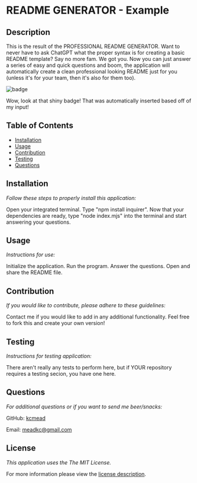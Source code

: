 # README GENERATOR - Example
  ## Description
  
  This is the result of the PROFESSIONAL README GENERATOR. Want to never have to ask ChatGPT what the proper syntax is for creating a basic README template?  Say no more fam.  We got you.  Now you can just answer a series of easy and quick questions and boom, the application will automatically create a clean professional looking README just for you (unless it's for your team, then it's also for them too).

  ![badge](https://img.shields.io/badge/license-MIT-brightorange)
  
  Wow, look at that shiny badge!  That was automatically inserted based off of my input!
  
  ## Table of Contents
* [Installation](#installation)
* [Usage](#usage)
* [Contribution](#contribution)
* [Testing](#testing)
* [Questions](#questions)
## Installation
    
  _Follow these steps to properly install this application:_

  Open your integrated terminal.  Type "npm install inquirer".  Now that your dependencies are ready, type "node index.mjs" into the terminal and start answering your questions.
## Usage

  _Instructions for use:_

  Initialize the application.  Run the program.  Answer the questions.  Open and share the README file.
## Contribution

  _If you would like to contribute, please adhere to these guidelines:_

  Contact me if you would like to add in any additional functionality.  Feel free to fork this and create your own version!
## Testing

  _Instructions for testing application:_

  There aren't really any tests to perform here, but if YOUR repository requires a testing secion, you have one here.
## Questions
      
  _For additional questions or if you want to send me beer/snacks:_

  GitHub: [kcmead](https://github.com/kcmead)

  Email: [meadkc@gmail.com](mailto:undefined)
## License

      
  _This application uses the The MIT License._
      
  For more information please view the [license description](https://opensource.org/licenses/MIT).
  
  